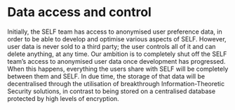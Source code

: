 # Data access and control

Initially, the SELF team has access to anonymised user preference data, in order to be able to develop and optimise various aspects of SELF. However, user data is never sold to a third party; the user controls all of it and can delete anything, at any time. Our ambition is to completely shut off the SELF team’s access to anonymised user data once development has progressed. When this happens, everything the users share with SELF will be completely between them and SELF. In due time, the storage of that data will be decentralised through the utilisation of breakthrough Information-Theoretic Security solutions, in contrast to being stored on a centralised database protected by high levels of encryption.

